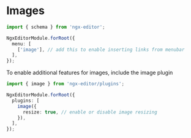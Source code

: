# Images

```ts
import { schema } from 'ngx-editor';

NgxEditorModule.forRoot({
  menu: [
    ['image'], // add this to enable inserting links from menubar
  ],
});
```

To enable additional features for images, include the image plugin

```ts
import { image } from 'ngx-editor/plugins';

NgxEditorModule.forRoot({
  plugins: [
    image({
      resize: true, // enable or disable image resizing
    }),
  ],
});
```
